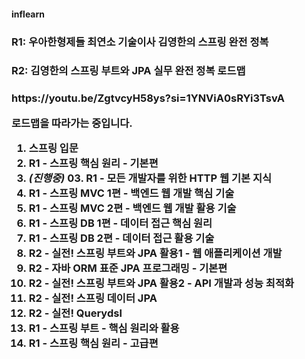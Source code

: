 <h4>inflearn<h4>
<h3>R1: 우아한형제들 최연소 기술이사 김영한의 스프링 완전 정복<h3>
<h3>R2: 김영한의 스프링 부트와 JPA 실무 완전 정복 로드맵<h3>
<p>https://youtu.be/ZgtvcyH58ys?si=1YNViA0sRYi3TsvA</P>
<p>로드맵을 따라가는 중입니다.</p>

<ol>
  <li>스프링 입문</li>
  <li>R1 - 스프링 핵심 원리 - 기본편</li>
  <li><em>(진행중)</em> 03. R1 - 모든 개발자를 위한 HTTP 웹 기본 지식</li>
  <li>R1 - 스프링 MVC 1편 - 백엔드 웹 개발 핵심 기술</li>
  <li>R1 - 스프링 MVC 2편 - 백엔드 웹 개발 활용 기술</li>
  <li>R1 - 스프링 DB 1편 - 데이터 접근 핵심 원리</li>
  <li>R1 - 스프링 DB 2편 - 데이터 접근 활용 기술</li>
  <li>R2 - 실전! 스프링 부트와 JPA 활용1 - 웹 애플리케이션 개발</li>
  <li>R2 - 자바 ORM 표준 JPA 프로그래밍 - 기본편</li>
  <li>R2 - 실전! 스프링 부트와 JPA 활용2 - API 개발과 성능 최적화</li>
  <li>R2 - 실전! 스프링 데이터 JPA</li>
  <li>R2 - 실전! Querydsl</li>
  <li>R1 - 스프링 부트 - 핵심 원리와 활용</li>
  <li>R1 - 스프링 핵심 원리 - 고급편</li>
</ol>